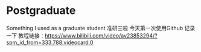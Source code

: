 # Postgraduate
Something I used as a graduate student
准研三啦 
今天第一次使用Github
记录一下
教程链接：https://www.bilibili.com/video/av23853294/?spm_id_from=333.788.videocard.0
